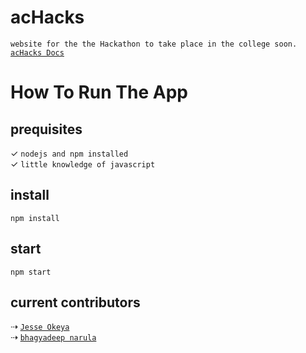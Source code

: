 # acHacks
` website for the the Hackathon to take place in the college soon. `
[`acHacks Docs`](https://ac-computer-engineering-technology.github.io/acHacks/)

# How To Run The App
## prequisites 
✓ ` nodejs and npm installed `
<br/>
✓ ` little knowledge of javascript `
<br/>

## install
` npm install `

## start
` npm start `

## current contributors 
⇢ [`Jesse Okeya`](https://github.com/jesseokeya)
<br />
⇢ [`bhagyadeep narula`](https://github.com/bhagyadeep-narula)

